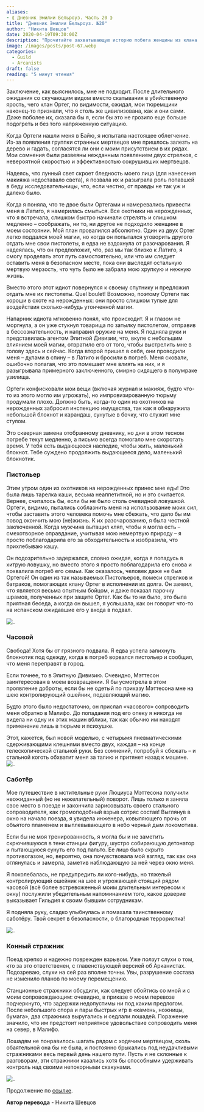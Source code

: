 ```yaml
---
aliases: 
- ⟪ Дневник Эмилии Бельроуз. Часть 20 ⟫
title: "Дневник Эмилии Бельроуз. №20"
author: "Никита Шевцов"
date: 2020-04-19T09:30:00Z
description: "Прочитайте захватывающую историю побега женщины из клана Ортега в Малифо, где она перехитрила своих похитителей и использует свою магию, чтобы выжить в опасностях этого коварного мира. Следуйте за ее путешествием, когда она преодолевает опасности нежити и борется за свою свободу в этой захватывающей истории о выживании. | мистический рассказ"
image: /images/posts/post-67.webp
categories: 
  - Guild
  - Arcanists
draft: false
reading: "5 минут чтения"
---
```


Заключение, как выяснилось, мне не подходит. После длительного ожидания со скучающим видом вместо скатывания в убийственную ярость, чего клан Ортег, по видимости, ожидал, мои тюремщики наконец-то признали, что я столь же цивилизована, как и они сами. Даже поболее их, сказала бы я, если бы это не грозило еще больше подогреть и без того напряженную ситуацию.

Когда Ортеги нашли меня в Байю, я испытала настоящее облегчение. Из-за появления группки странных мертвецов мне пришлось залезть на дерево и гадать, согласятся ли они с моим присутствием в их рядах. Мои сомнения были развеяны нежданным появлением двух стрелков, с невероятной скоростью и эффективностью сокрушивших мертвецов.

Надеясь, что лунный свет скроет бледность моего лица (для нанесения макияжа недоставало света), я позвала их и разыграла роль попавшей в беду исследовательницы, что, если честно, от правды не так уж и далеко было.

Когда я поняла, что те двое были Ортегами и намеревались привести меня в Латиго, я намерилась смыться. Все охотники на нерожденных, что я встречала, слишком быстро начинали стрелять и слишком медленно – соображать, ни то, ни другое не подходило женщине в моем состоянии. Мой план провалился абсолютно. Один из двух Ортег легко поддался моей магии, но когда он попытался уговорить другого отдать мне свои пистолеты, я едва не вздохнула от разочарования. Я надеялась, что он предположит, что, раз мы так близко к Латиго, я смогу проделать этот путь самостоятельно, или что им следует оставить меня в безопасном месте, пока они выследят остальную мертвую мерзость, что чуть было не забрала мою хрупкую и нежную жизнь.

Вместо этого этот идиот повернулся к своему спутнику и предложил отдать мне их пистолеты. Quel boulet! Возможно, поэтому Ортеги так хороши в охоте на нерожденных: они просто слишком тупые для воздействия сколько-нибудь утонченной магии.

Напарник идиота мгновенно понял, что происходит. Я и глазом не моргнула, а он уже стукнул товарища по затылку пистолетом, отправив в бессознательность, и направил оружие на меня. Я подняла руки и представилась агентом Элитной Дивизии, что, вкупе с небольшим влиянием моей магии, отвратило его от того, чтобы выстрелить мне в голову здесь и сейчас. Когда второй пришел в себя, они проводили меня – дулами в спину – в Латиго и бросили в погреб. Меня сковали, ошибочно полагая, что это помешает мне влиять на них, и я разыгрывала примерного заключенного, смирно сидящего в полумраке узилища.

Ортеги конфисковали мои вещи (включая журнал и макияж, будто что-то из этого могло им угрожать), но импровизированную тюрьму продумали плохо. Должно быть, когда-то один из охотников на нерожденных забросил инспекцию имущества, так как я обнаружила небольшой блокнот и карандаш, сунутые в бочку, что служит мне стулом.

Это скверная замена отобранному дневнику, но дни в этом тесном погребе текут медленно, а письмо всегда помогало мне скоротать время. У тебя есть выдающееся наследие, чтобы жить, маленький блокнот. Тебе суждено продолжить выдающееся дело, маленький блокнотик.

### Пистольер

Этим утром один из охотников на нерожденных принес мне еды! Это была лишь тарелка каши, весьма неаппетитной, но и это считается. Вернее, считалось бы, если бы не было столь очевидной ловушкой. Ортеги, видимо, пытались соблазнить меня на использование моих сил, чтобы заставить этого человека помочь мне сбежать, что дало бы им повод окончить мою (не)жизнь. К их разочарованию, я была честной заключенной. Когда мужчина вытащил кляп, чтобы я могла есть – смехотворное оправдание, учитывая мою немертвую природу – я просто поблагодарила его за обходительность и изобразила, что прихлебываю кашу.

Он подозрительно задержался, словно ожидая, когда я попадусь в хитрую ловушку, но вместо этого я просто поблагодарила его снова и похвалила погреб его семьи. Как оказалось, человек даже не был Ортегой! Он один из так называемых Пистольеров, помеси стрелков и батраков, помогающих клану Ортег в исполнении их долга. Он заявил, что является весьма опытным бойцом, и даже показал парочку шрамов, полученных при защите Ортег. Как бы то ни было, это была приятная беседа, а когда он вышел, я услышала, как он говорит что-то на испанском ожидавшие его у входа в подвал.

![..](/images/posts/post-75_img1.webp)


### Часовой

Свобода! Хотя бы от грязного подвала. Я едва успела запихнуть блокнотик под одежду, когда в погреб ворвался пистольер и сообщил, что меня переправят в город.

Если точнее, то в Элитную Дивизию. Очевидно, Мэттесон заинтересован в моем возвращении. Я бы усмотрела в этом проявление доброты, если бы не одетый по приказу Мэттесона мне на шею контролирующий ошейник, подавляющий магию.

Будто этого было недостаточно, он прислал «часового» сопроводить меня обратно в Малифо. До попадания под его опеку я никогда не видела ни одну их этих машин вблизи, так как обычно им находят применение лишь в тюрьме и психушке.

Этот, кажется, был новой моделью, с четырьмя пневматическими сдерживающими клешнями вместо двух, каждая – на конце телескопической стальной руки. Без сомнений, попробуй я сбежать – и стальной коготь обхватит меня за талию и притянет назад к машине.
![..](/images/posts/post-75_img2.webp)


### Саботёр

Мое путешествие в мстительные руки Люциуса Мэттесона получили неожиданный (но не нежелательный) поворот. Лишь только я заняла свое место в поезде и закончила зарисовывать своего стального сопроводителя, как громоподобный взрыв сотряс состав! Выглянув в окно на начало поезда, я увидела инженера, ковыляющего прочь от объятого пламенем и выплевывающего в небо черный дым локомотива.

Если бы не моя тренированность, я могла бы и не заметить скрючившуюся в тени станции фигуру, шустро собирающую детонатор и пытающуюся сунуть его под пальто. Ее лицо было скрыто противогазом, но, вероятно, она почувствовала мой взгляд, так как она оглянулась и замерла, заметив наблюдающую за ней через окно меня.

Я поколебалась, не предупредить ли кого-нибудь, но тяжелый контролирующий ошейник на шее и угрожающей стоящий рядом часовой (всё более встревоженный моим длительным интересом к окну) послужили убедительным напоминанием того, какое доверие выказывает Гильдия к своим бывшим сотрудникам.

Я подняла руку, сладко улыбнулась и помахала таинственному саботёру. Твой секрет в безопасности, о благородная террористка!

![..](/images/posts/post-75_img3.webp)


### Конный стражник

Поезд крепко и надежно поврежден взрывом. Уже ползут слухи о том, кто за это ответственен, с главенствующей версией об Арканистах. Подозреваю, слухи на сей раз вполне точны. Увы, разрушение состава не изменило планов по моему перемещению.

Станционные стражники обсудили, как следует обойтись со мной и с моим сопровождающим: очевидно, в приказе о моем перевозе подчеркнуто, что задержки недопустимы ни под каким предлогом. После небольшого спора и пары быстрых игр в «камень, ножницы, бумага», два стражника выругались и седлали лошадей. Поражение значило, что им предстоит неприятное удовольствие сопроводить меня на север, в Малифо.

Лошадям не понравилось шагать рядом с ходячим мертвецом, сколь обаятельной она бы не была, и постоянно брыкались под неудачливыми стражниками весь первый день нашего пути. Пусть и не склонные к разговорам, эти стражники казались хотя бы способными удерживать контроль над своими непокорными скакунами.

![..](/images/posts/post-75_img4.webp)


Продолжение по [ссылке](http://malifaux.vercel.app/posts/post-76).


**Автор перевода** - Никита Шевцов

